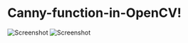 # Canny-function-in-OpenCV!

![Screenshot ](https://user-images.githubusercontent.com/94740029/162491311-929e42eb-8c99-44f3-bdec-51c68ec1164e.png)
![Screenshot](https://user-images.githubusercontent.com/94740029/162491341-33324e24-9e66-4591-94fe-15f19d2a3a98.png)
